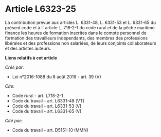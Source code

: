 # Article L6323-25

La contribution prévue aux articles L. 6331-48, L. 6331-53 et L. 6331-65 du présent code et à l'
article L. 718-2-1 du code rural et de la pêche maritime 
finance les heures de formation inscrites dans le compte personnel de formation des travailleurs indépendants, des membres
des professions libérales et des professions non salariées, de leurs conjoints collaborateurs et des artistes auteurs.

**Liens relatifs à cet article**

_Créé par_:

  - Loi n°2016-1088 du 8 août 2016 - art. 39 (V)

_Cite_:

  - Code rural - art. L718-2-1
  - Code du travail - art. L6331-48 (VT)
  - Code du travail - art. L6331-53 (V)
  - Code du travail - art. L6331-65 (V)

_Cité par_:

  - Code du travail - art. D5151-10 (MMN)
